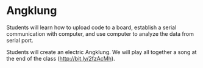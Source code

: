 # Angklung

Students will learn how to upload code to a board, establish a serial communication with computer, and use computer to analyze the data from serial port. 

Students will create an electric Angklung. We will play all together a song at the end of the class (http://bit.ly/2fzAcMh).


